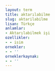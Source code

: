 ```yaml
---
layout: term
title: aktarılabilme
slug: aktarilabilme
lisan: Türkçe
anlamlar:
- Aktarılabilmek işi
ozellikler:
- - isim
ornekler:
- - ''
orneklerkaynak:
- - ''
---
```


